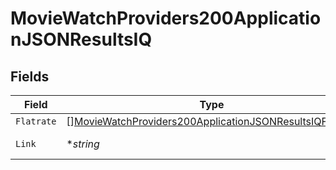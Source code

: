 # MovieWatchProviders200ApplicationJSONResultsIQ


## Fields

| Field                                                                                                                                         | Type                                                                                                                                          | Required                                                                                                                                      | Description                                                                                                                                   | Example                                                                                                                                       |
| --------------------------------------------------------------------------------------------------------------------------------------------- | --------------------------------------------------------------------------------------------------------------------------------------------- | --------------------------------------------------------------------------------------------------------------------------------------------- | --------------------------------------------------------------------------------------------------------------------------------------------- | --------------------------------------------------------------------------------------------------------------------------------------------- |
| `Flatrate`                                                                                                                                    | [][MovieWatchProviders200ApplicationJSONResultsIQFlatrate](../../models/operations/moviewatchproviders200applicationjsonresultsiqflatrate.md) | :heavy_minus_sign:                                                                                                                            | N/A                                                                                                                                           |                                                                                                                                               |
| `Link`                                                                                                                                        | **string*                                                                                                                                     | :heavy_minus_sign:                                                                                                                            | N/A                                                                                                                                           | https://www.themoviedb.org/movie/550-fight-club/watch?locale=IQ                                                                               |
